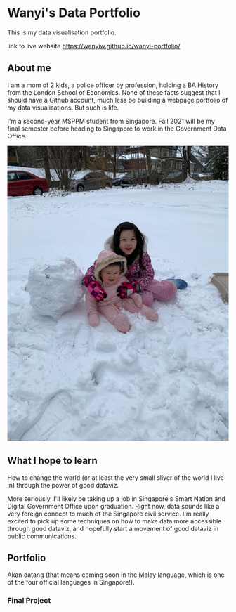 # Wanyi's Data Portfolio
This is my data visualisation portfolio. 

link to live website https://wanyiw.github.io/wanyi-portfolio/

## About me

I am a mom of 2 kids, a police officer by profession, holding a BA History from the London School of Economics. None of these facts suggest that I should have a Github account, much less be building a webpage portfolio of my data visualisations. But such is life. 

I'm a second-year MSPPM student from Singapore. Fall 2021 will be my final semester before heading to Singapore to work in the Government Data Office. 

![my kids](/kids.jpeg)

## What I hope to learn 

How to change the world (or at least the very small sliver of the world I live in) through the power of good dataviz. 

More seriously, I'll likely be taking up a job in Singapore's Smart Nation and Digital Government Office upon graduation. Right now, data sounds like a very foreign concept to much of the Singapore civil service. I'm really excited to pick up some techniques on how to make data more accessible through good dataviz, and hopefully start a movement of good dataviz in public communications.

## Portfolio

Akan datang (that means coming soon in the Malay language, which is one of the four official languages in Singapore!).

### Final Project
